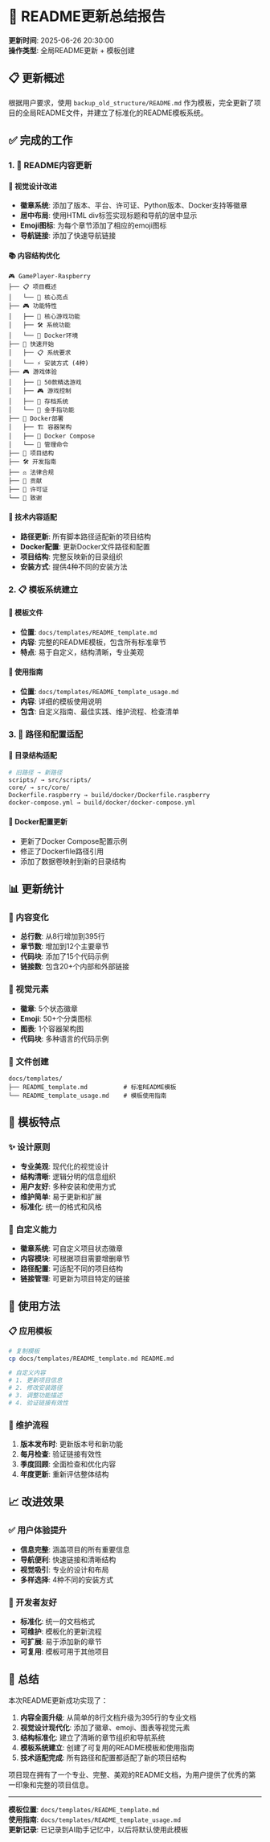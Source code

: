 # 📖 README更新总结报告

**更新时间**: 2025-06-26 20:30:00  
**操作类型**: 全局README更新 + 模板创建

## 📋 更新概述

根据用户要求，使用 `backup_old_structure/README.md` 作为模板，完全更新了项目的全局README文件，并建立了标准化的README模板系统。

## ✅ 完成的工作

### 1. 📝 README内容更新

#### 🎨 视觉设计改进
- **徽章系统**: 添加了版本、平台、许可证、Python版本、Docker支持等徽章
- **居中布局**: 使用HTML div标签实现标题和导航的居中显示
- **Emoji图标**: 为每个章节添加了相应的emoji图标
- **导航链接**: 添加了快速导航链接

#### 📚 内容结构优化
```
🎮 GamePlayer-Raspberry
├── 📋 项目概述
│   └── 🌟 核心亮点
├── 🎮 功能特性
│   ├── 🔧 核心游戏功能
│   ├── 🛠️ 系统功能
│   └── 🐳 Docker环境
├── 🚀 快速开始
│   ├── 📋 系统要求
│   └── ⚡ 安装方式 (4种)
├── 🎮 游戏体验
│   ├── 🎯 50款精选游戏
│   ├── 🎮 游戏控制
│   ├── 💾 存档系统
│   └── 🎯 金手指功能
├── 🐳 Docker部署
│   ├── 🏗️ 容器架构
│   ├── 🚀 Docker Compose
│   └── 🔧 管理命令
├── 📁 项目结构
├── 🛠️ 开发指南
├── ⚖️ 法律合规
├── 🤝 贡献
├── 📄 许可证
└── 🙏 致谢
```

#### 🔧 技术内容适配
- **路径更新**: 所有脚本路径适配新的项目结构
- **Docker配置**: 更新Docker文件路径和配置
- **项目结构**: 完整反映新的目录组织
- **安装方式**: 提供4种不同的安装方法

### 2. 📋 模板系统建立

#### 📄 模板文件
- **位置**: `docs/templates/README_template.md`
- **内容**: 完整的README模板，包含所有标准章节
- **特点**: 易于自定义，结构清晰，专业美观

#### 📖 使用指南
- **位置**: `docs/templates/README_template_usage.md`
- **内容**: 详细的模板使用说明
- **包含**: 自定义指南、最佳实践、维护流程、检查清单

### 3. 🔄 路径和配置适配

#### 📂 目录结构适配
```bash
# 旧路径 → 新路径
scripts/ → src/scripts/
core/ → src/core/
Dockerfile.raspberry → build/docker/Dockerfile.raspberry
docker-compose.yml → build/docker/docker-compose.yml
```

#### 🐳 Docker配置更新
- 更新了Docker Compose配置示例
- 修正了Dockerfile路径引用
- 添加了数据卷映射到新的目录结构

## 📊 更新统计

### 📝 内容变化
- **总行数**: 从8行增加到395行
- **章节数**: 增加到12个主要章节
- **代码块**: 添加了15个代码示例
- **链接数**: 包含20+个内部和外部链接

### 🎨 视觉元素
- **徽章**: 5个状态徽章
- **Emoji**: 50+个分类图标
- **图表**: 1个容器架构图
- **代码块**: 多种语言的代码示例

### 📁 文件创建
```
docs/templates/
├── README_template.md          # 标准README模板
└── README_template_usage.md    # 模板使用指南
```

## 🎯 模板特点

### ✨ 设计原则
- **专业美观**: 现代化的视觉设计
- **结构清晰**: 逻辑分明的信息组织
- **用户友好**: 多种安装和使用方式
- **维护简单**: 易于更新和扩展
- **标准化**: 统一的格式和风格

### 🔧 自定义能力
- **徽章系统**: 可自定义项目状态徽章
- **内容模块**: 可根据项目需要增删章节
- **路径配置**: 可适配不同的项目结构
- **链接管理**: 可更新为项目特定的链接

## 🚀 使用方法

### 📋 应用模板
```bash
# 复制模板
cp docs/templates/README_template.md README.md

# 自定义内容
# 1. 更新项目信息
# 2. 修改安装路径
# 3. 调整功能描述
# 4. 验证链接有效性
```

### 🔄 维护流程
1. **版本发布时**: 更新版本号和新功能
2. **每月检查**: 验证链接有效性
3. **季度回顾**: 全面检查和优化内容
4. **年度更新**: 重新评估整体结构

## 📈 改进效果

### ✅ 用户体验提升
- **信息完整**: 涵盖项目的所有重要信息
- **导航便利**: 快速链接和清晰结构
- **视觉吸引**: 专业的设计和布局
- **多样选择**: 4种不同的安装方式

### 🔧 开发者友好
- **标准化**: 统一的文档格式
- **可维护**: 模板化的更新流程
- **可扩展**: 易于添加新的章节
- **可复用**: 模板可用于其他项目

## 🎉 总结

本次README更新成功实现了：

1. **内容全面升级**: 从简单的8行文档升级为395行的专业文档
2. **视觉设计现代化**: 添加了徽章、emoji、图表等视觉元素
3. **结构标准化**: 建立了清晰的章节组织和导航系统
4. **模板系统建立**: 创建了可复用的README模板和使用指南
5. **技术适配完成**: 所有路径和配置都适配了新的项目结构

项目现在拥有了一个专业、完整、美观的README文档，为用户提供了优秀的第一印象和完整的项目信息。

---

**模板位置**: `docs/templates/README_template.md`  
**使用指南**: `docs/templates/README_template_usage.md`  
**更新记录**: 已记录到AI助手记忆中，以后将默认使用此模板
